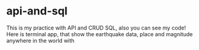# api-and-sql
This is my practice with API and CRUD SQL, also you can see my code!
Here is terminal app, that show the earthquake data, place and magnitude anywhere in the world with

